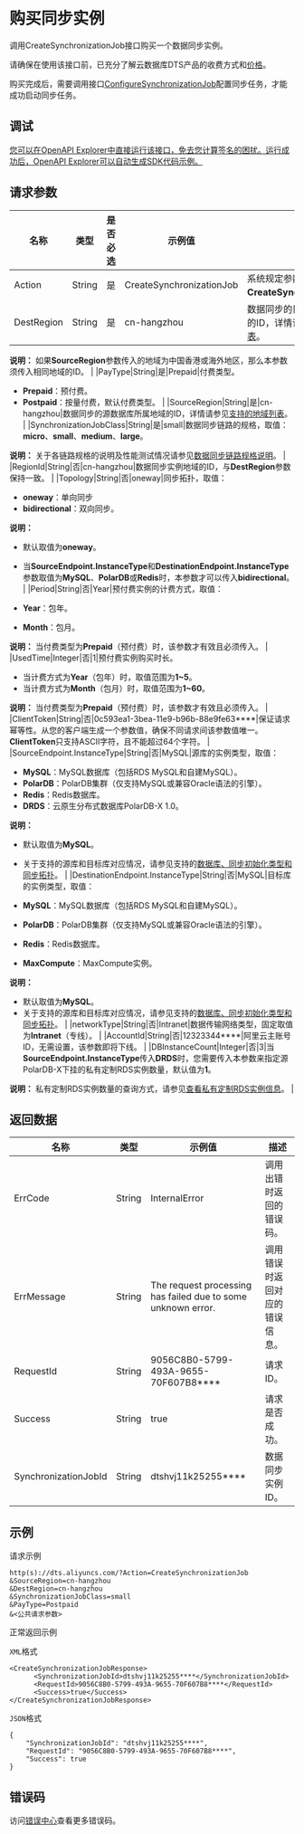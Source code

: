 # 购买同步实例

调用CreateSynchronizationJob接口购买一个数据同步实例。

请确保在使用该接口前，已充分了解云数据库DTS产品的收费方式和[价格](https://www.aliyun.com/price/product#/dts/detail)。

购买完成后，需要调用接口[ConfigureSynchronizationJob](https://help.aliyun.com/document_detail/49447.html)配置同步任务，才能成功启动同步任务。

## 调试

[您可以在OpenAPI Explorer中直接运行该接口，免去您计算签名的困扰。运行成功后，OpenAPI Explorer可以自动生成SDK代码示例。](https://api.aliyun.com/#product=Dts&api=CreateSynchronizationJob&type=RPC&version=2020-01-01)

## 请求参数

|名称|类型|是否必选|示例值|描述|
|--|--|----|---|--|
|Action|String|是|CreateSynchronizationJob|系统规定参数，取值：**CreateSynchronizationJob**。 |
|DestRegion|String|是|cn-hangzhou|数据同步的目标数据库所属地域的ID，详情请参见[支持的地域列表](~~141033~~)。

 **说明：** 如果**SourceRegion**参数传入的地域为中国香港或海外地区，那么本参数须传入相同地域的ID。 |
|PayType|String|是|Prepaid|付费类型。

 -   **Prepaid**：预付费。
-   **Postpaid**：按量付费，默认付费类型。 |
|SourceRegion|String|是|cn-hangzhou|数据同步的源数据库所属地域的ID，详情请参见[支持的地域列表](~~141033~~)。 |
|SynchronizationJobClass|String|是|small|数据同步链路的规格，取值：**micro**、**small**、**medium**、**large**。

 **说明：** 关于各链路规格的说明及性能测试情况请参见[数据同步链路规格说明](~~26605~~)。 |
|RegionId|String|否|cn-hangzhou|数据同步实例地域的ID，与**DestRegion**参数保持一致。 |
|Topology|String|否|oneway|同步拓扑，取值：

 -   **oneway**：单向同步
-   **bidirectional**：双向同步。

 **说明：**

-   默认取值为**oneway**。
-   当**SourceEndpoint.InstanceType**和**DestinationEndpoint.InstanceType**参数取值为**MySQL**、**PolarDB**或**Redis**时，本参数才可以传入**bidirectional**。 |
|Period|String|否|Year|预付费实例的计费方式，取值：

 -   **Year**：包年。
-   **Month**：包月。

 **说明：** 当付费类型为**Prepaid**（预付费）时，该参数才有效且必须传入。 |
|UsedTime|Integer|否|1|预付费实例购买时长。

 -   当计费方式为**Year**（包年）时，取值范围为**1~5**。
-   当计费方式为**Month**（包月）时，取值范围为**1~60**。

 **说明：** 当付费类型为**Prepaid**（预付费）时，该参数才有效且必须传入。 |
|ClientToken|String|否|0c593ea1-3bea-11e9-b96b-88e9fe63\*\*\*\*|保证请求幂等性。从您的客户端生成一个参数值，确保不同请求间该参数值唯一。**ClientToken**只支持ASCII字符，且不能超过64个字符。 |
|SourceEndpoint.InstanceType|String|否|MySQL|源库的实例类型，取值：

 -   **MySQL**：MySQL数据库（包括RDS MySQL和自建MySQL）。
-   **PolarDB**：PolarDB集群（仅支持MySQL或兼容Oracle语法的引擎）。
-   **Redis**：Redis数据库。
-   **DRDS**：云原生分布式数据库PolarDB-X 1.0。

 **说明：**

-   默认取值为**MySQL**。
-   关于支持的源库和目标库对应情况，请参见支持的[数据库、同步初始化类型和同步拓扑](~~130744~~)。 |
|DestinationEndpoint.InstanceType|String|否|MySQL|目标库的实例类型，取值：

 -   **MySQL**：MySQL数据库（包括RDS MySQL和自建MySQL）。
-   **PolarDB**：PolarDB集群（仅支持MySQL或兼容Oracle语法的引擎）。
-   **Redis**：Redis数据库。
-   **MaxCompute**：MaxCompute实例。

 **说明：**

-   默认取值为**MySQL**。
-   关于支持的源库和目标库对应情况，请参见支持的[数据库、同步初始化类型和同步拓扑](~~130744~~)。 |
|networkType|String|否|Intranet|数据传输网络类型，固定取值为**Intranet**（专线）。 |
|AccountId|String|否|12323344\*\*\*\*|阿里云主账号ID，无需设置，该参数即将下线。 |
|DBInstanceCount|Integer|否|3|当**SourceEndpoint.InstanceType**传入**DRDS**时，您需要传入本参数来指定源PolarDB-X下挂的私有定制RDS实例数量，默认值为**1**。

 **说明：** 私有定制RDS实例数量的查询方式，请参见[查看私有定制RDS实例信息](~~180761~~)。 |

## 返回数据

|名称|类型|示例值|描述|
|--|--|---|--|
|ErrCode|String|InternalError|调用出错时返回的错误码。 |
|ErrMessage|String|The request processing has failed due to some unknown error.|调用错误时返回对应的错误信息。 |
|RequestId|String|9056C8B0-5799-493A-9655-70F607B8\*\*\*\*|请求ID。 |
|Success|String|true|请求是否成功。 |
|SynchronizationJobId|String|dtshvj11k25255\*\*\*\*|数据同步实例ID。 |

## 示例

请求示例

```
http(s)://dts.aliyuncs.com/?Action=CreateSynchronizationJob
&SourceRegion=cn-hangzhou
&DestRegion=cn-hangzhou
&SynchronizationJobClass=small
&PayType=Postpaid 
&<公共请求参数>
```

正常返回示例

`XML`格式

```
<CreateSynchronizationJobResponse>
      <SynchronizationJobId>dtshvj11k25255****</SynchronizationJobId>
      <RequestId>9056C8B0-5799-493A-9655-70F607B8****</RequestId>
      <Success>true</Success>
</CreateSynchronizationJobResponse>
```

`JSON`格式

```
{
	"SynchronizationJobId": "dtshvj11k25255****",
	"RequestId": "9056C8B0-5799-493A-9655-70F607B8****",
	"Success": true
}
```

## 错误码

访问[错误中心](https://error-center.aliyun.com/status/product/Dts)查看更多错误码。

